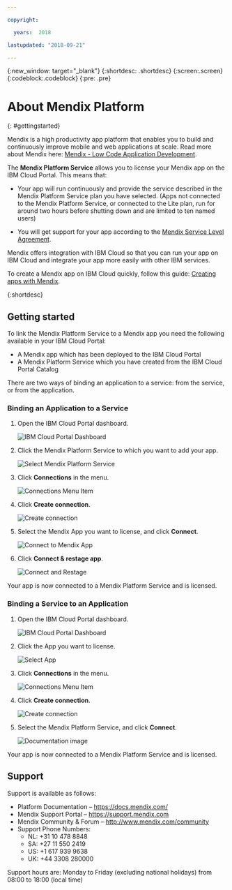 ```yaml
---

copyright:

  years:  2018

lastupdated: "2018-09-21"

---
```



{:new_window: target="_blank"}
{:shortdesc: .shortdesc}
{:screen:.screen}
{:codeblock:.codeblock}
{:pre: .pre}

# About Mendix  Platform
{: #gettingstarted}

Mendix is a high productivity app platform that enables you to build and continuously improve mobile and web applications at scale. Read more about Mendix here: [Mendix - Low Code Application Development](https://www.mendix.com).

The **Mendix Platform Service** allows you to license your Mendix app on the IBM Cloud Portal. This means that:

* Your app will run continuously and provide the service described in the Mendix Platform Service plan you have selected. (Apps not connected to the Mendix Platform Service, or connected to the Lite plan, run for around two hours before shutting down and are limited to ten named users)

* You will get support for your app according to the [Mendix Service Level Agreement](https://www.mendix.com/sla). 

Mendix offers integration with IBM Cloud so that you can run your app on IBM Cloud and integrate your app more easily with other IBM services.

To create a Mendix app on IBM Cloud quickly, follow this guide: [Creating apps with Mendix](https://console.bluemix.net/docs/apps/tutorials/tutorial_mendix_getting_started.html#getting-started).

{:shortdesc}

## Getting started

To link the Mendix Platform Service to a Mendix app you need the following available in your IBM Cloud Portal:
* A Mendix app which has been deployed to the IBM Cloud Portal
* A Mendix Platform Service which you have created from the IBM Cloud Portal Catalog

There are two ways of binding an application to a service: from the service, or from the application.

### Binding an Application to a Service

1. Open the IBM Cloud Portal dashboard.

    ![IBM Cloud Portal Dashboard](https://mp.s81c.com/8034F2C/dal05/v1/AUTH_db1cfc7b-a055-460b-9274-1fd3f11fe689/markdownBuilder_image_/ibm-cloud-portal-dashboard_0d2fbb2c-6531-4ae7-b58d-a9671f1ea5f5.png)

1. Click the Mendix Platform Service to which you want to add your app.

    ![Select Mendix Platform Service](https://mp.s81c.com/8034F2C/dal05/v1/AUTH_db1cfc7b-a055-460b-9274-1fd3f11fe689/markdownBuilder_image_/select-service_d761a6eb-8731-476a-a982-64d471297e65.png)

1. Click **Connections** in the menu.

    ![Connections Menu Item](https://mp.s81c.com/8034F2C/dal05/v1/AUTH_db1cfc7b-a055-460b-9274-1fd3f11fe689/markdownBuilder_image_/service-connections_11774d6d-3f24-4c9c-906d-85b5362b1e7a.png)

1. Click **Create connection**.

    ![Create connection](https://mp.s81c.com/8034F2C/dal05/v1/AUTH_db1cfc7b-a055-460b-9274-1fd3f11fe689/markdownBuilder_image_/service-create-connection_2bd400a0-0ffe-4ff2-8d5d-c264182a3b72.png)

1. Select the Mendix App you want to license, and click **Connect**.

    ![Connect to Mendix App](https://mp.s81c.com/8034F2C/dal05/v1/AUTH_db1cfc7b-a055-460b-9274-1fd3f11fe689/markdownBuilder_image_/service-connect-app_e411a7f4-cb83-4788-8e52-94dbf6d90514.png)

1. Click **Connect & restage app**.

    ![Connect and Restage](https://mp.s81c.com/8034F2C/dal05/v1/AUTH_db1cfc7b-a055-460b-9274-1fd3f11fe689/markdownBuilder_image_/service-connect-and-restage_c91abd57-a9f1-49ec-901b-406b946f9dff.png)

Your app is now connected to a Mendix Platform Service and is licensed.

### Binding a Service to an Application

1. Open the IBM Cloud Portal dashboard.

    ![IBM Cloud Portal Dashboard](https://mp.s81c.com/8034F2C/dal05/v1/AUTH_db1cfc7b-a055-460b-9274-1fd3f11fe689/markdownBuilder_image_/ibm-cloud-portal-dashboard_0d2fbb2c-6531-4ae7-b58d-a9671f1ea5f5.png)

1. Click the App you want to license.

    ![Select App](https://mp.s81c.com/8034F2C/dal05/v1/AUTH_db1cfc7b-a055-460b-9274-1fd3f11fe689/markdownBuilder_image_/select-app_d17ed359-94aa-4b3e-80d7-00c87eb15014.png)

1. Click **Connections** in the menu.

    ![Connections Menu Item](https://mp.s81c.com/8034F2C/dal05/v1/AUTH_db1cfc7b-a055-460b-9274-1fd3f11fe689/markdownBuilder_image_/app-connections_36fbeab1-2048-437d-a581-925785a10077.png)

1. Click **Create connection**.

    ![Create connection](https://mp.s81c.com/8034F2C/dal05/v1/AUTH_db1cfc7b-a055-460b-9274-1fd3f11fe689/markdownBuilder_image_/app-create-connection_8c11b79a-8f7c-497d-9f4e-0f9018407715.png)

1. Select the Mendix Platform Service, and click **Connect**.

    ![Documentation image](https://mp.s81c.com/8034F2C/dal05/v1/AUTH_db1cfc7b-a055-460b-9274-1fd3f11fe689/markdownBuilder_image_/app-connect-service_74babc3a-d850-465d-bd4a-e23d201d85c1.png)

Your app is now connected to a Mendix Platform Service and is licensed.

## Support

Support is available as follows:

* Platform Documentation – https://docs.mendix.com/
* Mendix Support Portal – https://support.mendix.com
* Mendix Community & Forum – http://www.mendix.com/community
* Support Phone Numbers:
  *  NL: +31 10 478 8848
  *  SA: +27 11 550 2419
  *  US: +1 617 939 9638
  *  UK: +44 3308 280000

Support hours are: Monday to Friday (excluding national holidays) from 08:00 to 18:00 (local time)
